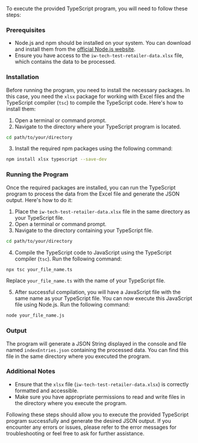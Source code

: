 To execute the provided TypeScript program, you will need to follow these steps:


### Prerequisites


- Node.js and npm should be installed on your system. You can download and install them from the [official Node.js website](https://nodejs.org/).
- Ensure you have access to the `iw-tech-test-retailer-data.xlsx` file, which contains the data to be processed.


### Installation


Before running the program, you need to install the necessary packages. In this case, you need the `xlsx` package for working with Excel files and the TypeScript compiler (`tsc`) to compile the TypeScript code. Here's how to install them:


1. Open a terminal or command prompt.
2. Navigate to the directory where your TypeScript program is located.


```bash
cd path/to/your/directory
```


3. Install the required npm packages using the following command:


```bash
npm install xlsx typescript --save-dev
```


### Running the Program


Once the required packages are installed, you can run the TypeScript program to process the data from the Excel file and generate the JSON output. Here's how to do it:


1. Place the `iw-tech-test-retailer-data.xlsx` file in the same directory as your TypeScript file.
2. Open a terminal or command prompt.
3. Navigate to the directory containing your TypeScript file.


```bash
cd path/to/your/directory
```


4. Compile the TypeScript code to JavaScript using the TypeScript compiler (`tsc`). Run the following command:


```bash
npx tsc your_file_name.ts
```


Replace `your_file_name.ts` with the name of your TypeScript file.


5. After successful compilation, you will have a JavaScript file with the same name as your TypeScript file. You can now execute this JavaScript file using Node.js. Run the following command:


```bash
node your_file_name.js
```


### Output


The program will generate a JSON String  displayed in the console and file named `indexEntries.json` containing the processed data. You can find this file in the same directory where you executed the program.


### Additional Notes


- Ensure that the `xlsx` file (`iw-tech-test-retailer-data.xlsx`) is correctly formatted and accessible.
- Make sure you have appropriate permissions to read and write files in the directory where you execute the program.


Following these steps should allow you to execute the provided TypeScript program successfully and generate the desired JSON output. If you encounter any errors or issues, please refer to the error messages for troubleshooting or feel free to ask for further assistance.

